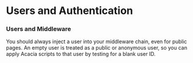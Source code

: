 # Users and Authentication


### Users and Middleware
You should always inject a user into your middleware chain, even for public pages. An empty user is treated as a public 
or anonymous user, so you can apply Acacia scripts to that user by testing for a blank user ID.

